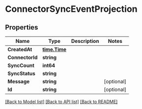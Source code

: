 # ConnectorSyncEventProjection

## Properties

Name | Type | Description | Notes
------------ | ------------- | ------------- | -------------
**CreatedAt** | [**time.Time**](time.Time) |  | 
**ConnectorId** | **string** |  | 
**SyncCount** | **int64** |  | 
**SyncStatus** | **string** |  | 
**Message** | **string** |  | [optional] 
**Id** | **string** |  | [optional] 

[[Back to Model list]](../README#documentation-for-models) [[Back to API list]](../README#documentation-for-api-endpoints) [[Back to README]](../README)


